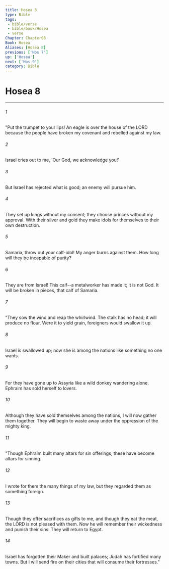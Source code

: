 ```yaml
---
title: Hosea 8
type: Bible
tags:
 - bible/verse
 - bible/book/Hosea
 - verse
Chapter: Chapter08
Book: Hosea
Aliases: [Hosea 8]
previous: ['Hos 7']
up: ['Hosea']
next: ['Hos 9']
category: Bible
---
```

# Hosea 8

***


###### 1 
"Put the trumpet to your lips! An eagle is over the house of the LORD because the people have broken my covenant and rebelled against my law. 

###### 2 
Israel cries out to me, 'Our God, we acknowledge you!' 

###### 3 
But Israel has rejected what is good; an enemy will pursue him. 

###### 4 
They set up kings without my consent; they choose princes without my approval. With their silver and gold they make idols for themselves to their own destruction. 

###### 5 
Samaria, throw out your calf-idol! My anger burns against them. How long will they be incapable of purity? 

###### 6 
They are from Israel! This calf--a metalworker has made it; it is not God. It will be broken in pieces, that calf of Samaria. 

###### 7 
"They sow the wind and reap the whirlwind. The stalk has no head; it will produce no flour. Were it to yield grain, foreigners would swallow it up. 

###### 8 
Israel is swallowed up; now she is among the nations like something no one wants. 

###### 9 
For they have gone up to Assyria like a wild donkey wandering alone. Ephraim has sold herself to lovers. 

###### 10 
Although they have sold themselves among the nations, I will now gather them together. They will begin to waste away under the oppression of the mighty king. 

###### 11 
"Though Ephraim built many altars for sin offerings, these have become altars for sinning. 

###### 12 
I wrote for them the many things of my law, but they regarded them as something foreign. 

###### 13 
Though they offer sacrifices as gifts to me, and though they eat the meat, the LORD is not pleased with them. Now he will remember their wickedness and punish their sins: They will return to Egypt. 

###### 14 
Israel has forgotten their Maker and built palaces; Judah has fortified many towns. But I will send fire on their cities that will consume their fortresses." 

